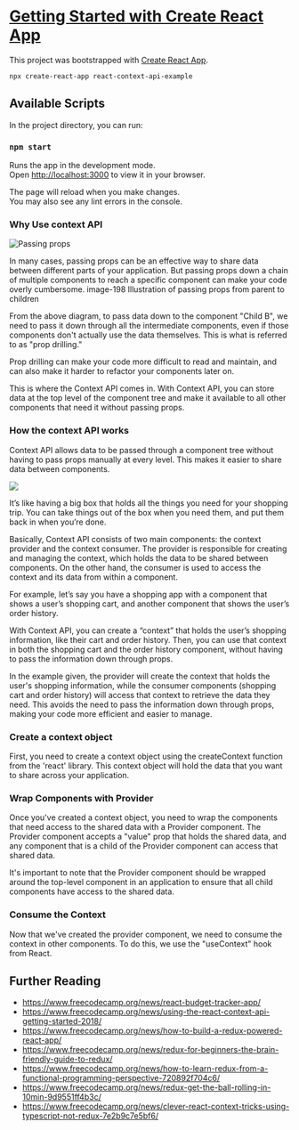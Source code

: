 # [Getting Started with Create React App](https://www.freecodecamp.org/news/context-api-in-react/)

This project was bootstrapped with [Create React App](https://github.com/facebook/create-react-app).

`npx create-react-app react-context-api-example`

## Available Scripts

In the project directory, you can run:

### `npm start`

Runs the app in the development mode.\
Open [http://localhost:3000](http://localhost:3000) to view it in your browser.

The page will reload when you make changes.\
You may also see any lint errors in the console.

### Why Use context API

![Passing props](https://www.freecodecamp.org/news/content/images/2023/03/image-198.png)

In many cases, passing props can be an effective way to share data between different parts of your application. But passing props down a chain of multiple components to reach a specific component can make your code overly cumbersome.
image-198
Illustration of passing props from parent to children

From the above diagram, to pass data down to the component "Child B", we need to pass it down through all the intermediate components, even if those components don't actually use the data themselves. This is what is referred to as "prop drilling."

Prop drilling can make your code more difficult to read and maintain, and can also make it harder to refactor your components later on.

This is where the Context API comes in. With Context API, you can store data at the top level of the component tree and make it available to all other components that need it without passing props.

### How the context API works
Context API allows data to be passed through a component tree without having to pass props manually at every level. This makes it easier to share data between components.

![](https://www.freecodecamp.org/news/content/images/2023/03/image-197.png)

It’s like having a big box that holds all the things you need for your shopping trip. You can take things out of the box when you need them, and put them back in when you’re done. 

Basically, Context API consists of two main components: the context provider and the context consumer. The provider is responsible for creating and managing the context, which holds the data to be shared between components. On the other hand, the consumer is used to access the context and its data from within a component.

For example, let’s say you have a shopping app with a component that shows a user’s shopping cart, and another component that shows the user’s order history.

With Context API, you can create a “context” that holds the user’s shopping information, like their cart and order history. Then, you can use that context in both the shopping cart and the order history component, without having to pass the information down through props.

In the example given, the provider will create the context that holds the user's shopping information, while the consumer components (shopping cart and order history) will access that context to retrieve the data they need. This avoids the need to pass the information down through props, making your code more efficient and easier to manage.

### Create a context object

First, you need to create a context object using the createContext function from the 'react' library. This context object will hold the data that you want to share across your application. 

### Wrap Components with Provider

Once you've created a context object, you need to wrap the components that need access to the shared data with a Provider component. The Provider component accepts a "value" prop that holds the shared data, and any component that is a child of the Provider component can access that shared data.

It's important to note that the Provider component should be wrapped around the top-level component in an application to ensure that all child components have access to the shared data.

### Consume the Context

Now that we've created the provider component, we need to consume the context in other components. To do this, we use the "useContext" hook from React. 



## Further Reading
- https://www.freecodecamp.org/news/react-budget-tracker-app/
- https://www.freecodecamp.org/news/using-the-react-context-api-getting-started-2018/
- https://www.freecodecamp.org/news/how-to-build-a-redux-powered-react-app/
- https://www.freecodecamp.org/news/redux-for-beginners-the-brain-friendly-guide-to-redux/
- https://www.freecodecamp.org/news/how-to-learn-redux-from-a-functional-programming-perspective-720892f704c6/
- https://www.freecodecamp.org/news/redux-get-the-ball-rolling-in-10min-9d9551ff4b3c/
- https://www.freecodecamp.org/news/clever-react-context-tricks-using-typescript-not-redux-7e2b9c7e5bf6/